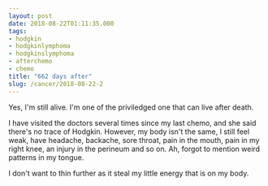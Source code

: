```yaml
---
layout: post
date: 2018-08-22T01:11:35.000
tags:
- hodgkin
- hodgkinlymphoma
- hodgkinslymphoma
- afterchemo
- chemo
title: "662 days after"
slug: /cancer/2018-08-22-2
---
```

Yes, I'm still alive. I'm one of the priviledged one that can live after death.

I have visited the doctors several times since my last chemo, and she said there's no trace of Hodgkin. However, my body isn't the same, I still feel weak, have headache, backache, sore throat, pain in the mouth, pain in my right knee, an injury in the perineum and so on. Ah, forgot to mention weird patterns in my tongue.

I don't want to thin further as it steal my little energy that is on my body.
